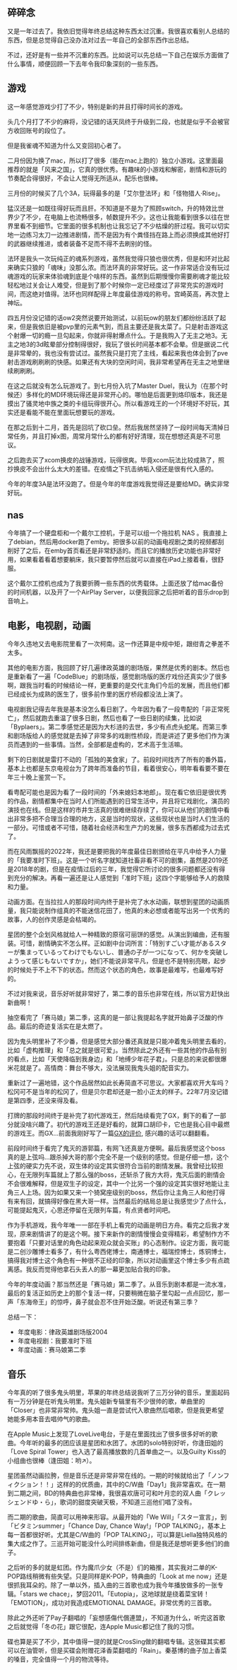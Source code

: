 
## 碎碎念

又是一年过去了。我依旧觉得年终总结这种东西太过沉重。我很喜欢看别人总结的东西，但是总觉得自己没办法对过去一年自己的全部东西作出总结。

不过，还好是有一些并不沉重的东西。比如说可以先总结一下自己在娱乐方面做了什么事情，顺便回顾一下去年令我印象深刻的一些东西。

## 游戏

这一年感觉游戏少打了不少，特别是新的并且打得时间长的游戏。

头几个月打了不少的麻将，没记错的话天凤终于升级到二段，也就是似乎不会被官方收回账号的段位了。

但是我雀魂不知道为什么又变回初心者了。

二月份因为换了mac，所以打了很多（能在mac上跑的）独立小游戏。这里面最推荐的就是「风来之国」，它真的很优秀。有趣味的小游戏和解密，剧情和游玩的节奏配合得很好，不会让人觉得无所适从，配乐也很棒。

三月份的时候买了几个3A，玩得最多的是「艾尔登法环」和「怪物猎人·Rise」。

猛汉还是一如既往得好玩而且肝。不知道是不是为了照顾switch，升的特效比世界少了不少，在电脑上也流畅很多，帧数提升不少。这也让我能看到很多以往在世界里看不到细节。它里面的很多机制也让我忘记了不少枯燥的肝过程。我可以切实地一边练习太刀一边推进剧情，而不是因为有个粪怪挡在路上而必须换成其他好打的武器继续推进，或者装备不足而不得不去刷别的怪。

法环是我头一次玩纯正的魂系列游戏，虽然我觉得只狼也很优秀，但是和环对比起来确实只狼的「魂味」没那么浓。而法环真的非常好玩。这一作非常适合没有玩过魂游戏的玩家来体验魂到底是个啥样的东西。虽然到后期慢慢你需要刷魂才能比较轻松地过关会让人难受，但是到了那个时候你一定已经度过了非常充实的游戏时间，而这绝对值得。法环也同样配得上年度最佳游戏的称号。宫崎英高，再次登上神坛。

四五月份没记错的话ow2突然说要开始测试，以前玩ow的朋友们都纷纷活跃了起来，但是我依旧是被pvp里的元素气到，而且主要还是我太菜了。只是射击游戏这个射爆一切的瘾一旦勾起来，你就非得射爆点什么。于是我购入了无主之地3。无主之地3的3d眩晕部分控制得很好，我玩了很长时间基本都不会晕。但是据说二代是非常晕的，我也没有尝试过。虽然我只是打完了主线，看起来我也体会到了pve射击游戏刷刷刷的快感。如果还有大块的空闲时间，我非常希望再在无主之地里继续刷刷刷。

在这之后就没有怎么玩游戏了。到七月份入坑了Master Duel，我认为（在那个时候还）多样化的MD环境玩得还是非常开心的。哪怕是后面更到烙印版本，我还是摸出了骚灵地中族之类的卡组玩得很开心。所以看游戏王的一个环境好不好玩，其实还是看能不能在里面玩想要玩的游戏。

在那之后到十二月，首先是回坑了砍口垒。然后我居然坚持了一段时间每天清掉日常任务，并且打掉x图，周常月常什么的都有好好清理，现在想想还真是不可思议。

之后跑去买了xcom换皮的战锤游戏，玩得很爽。毕竟xcom玩法比较成熟了，照抄换皮不会出什么太大的差错。在疫情之下抗击纳垢入侵还是很有代入感的。

今年的年度3A是法环没跑了。但是今年的年度游戏我觉得还是要给MD。确实非常好玩。

## nas

今年搞了一个硬盘柜和一个戴尔工控机，于是可以组一个拖拉机 NAS 。我直接上了debian，然后用docker跑了emby。把很多以前的动画电视剧之类的视频都刮削好了之后，在emby首页看还是非常舒适的。而且它的播放历史功能也非常好用，如果看着看着想要躺床，我只要暂停然后就可以直接在iPad上接着看，很舒服。

这个戴尔工控机也成为了我要折腾一些东西的优秀载体。上面还放了给mac备份的时间机器，以及开了一个AirPlay Server，以便我回家之后把听着的音乐drop到音响上。

## 电影，电视剧，动画

今年久违地又去电影院里看了一次柯南。这一作还算是中规中矩，跟绀青之拳差不太多。

其他的电影方面，我回顾了好几遍律政英雄的剧场版，果然是优秀的剧本。然后也是重新看了一遍「CodeBlue」的剧场版，感觉剧场版的医疗戏份还真实少了很多啊，跟我当时看的时候结论一样，更重要的是交代主角们今后的发展，而且他们都已经成长为成熟的医生了，很多前作里的医疗桥段都没法上演了。

电视剧我记得去年我是基本没怎么看日剧了。今年因为看了一段粤配的「非正常死亡」，然后就跑去重温了很多日剧，然后也看了一些日剧的续集，比如说「Byplaers」。第二季感觉还是因为大杉涟的去世，多少有点虎头蛇尾。而第三季和剧场版给人的感觉就是去掉了非常多的戏剧性桥段，而是讲述了更多他们作为演员而遇到的一些事情。当然，全部都是虚构的，艺术高于生活嘛。

剩下的日剧就是雷打不动的「孤独的美食家」了。前段时间找齐了所有的番外篇，基本上也都是东京电视台为了跨年而准备的节目，看着很安心，明年看看要不要在年三十晚上鉴赏一下。

看粤配可能也是因为看了一段时间的「外来媳妇本地郎」。现在看它依旧是很优秀的作品，剧情都集中在当时人们所能遇到的日常生活中，并且将它戏剧化，演员的演技也在线。但是这样的市井生活真的很难继续存续了，你可以从他们的剧情中看出非常多把不合理当合理的地方，这是当时的现状，这些现状也是当时人们生活的一部分。可惜或者不可惜，随着社会经济和生产力的发展，很多东西都成为过去式了。

而在风雨飘摇的2022年，我还是要把我的年度最佳日剧颁给在平凡中给予人力量的「我要准时下班」。这是一个听名字就知道社畜非看不可的剧集，虽然是2019还是2018年的剧，但是在疫情过后的三年，我觉得它所讨论的很多问题都还没有得到充分的解决。再看一遍还是让人感觉到「准时下班」这四个字能够给予人的救赎和力量。

动画方面。在当拉拉人的那段时间内终于是补完了水水动画，联想到星团的动画质量，我只能说制作组真的不能迷信花田了，他真的未必想或者能写出另一个优秀的故事，人的创作灵感是会枯竭的。

星团的整个企划风格就给人一种精致的原宿可丽饼的感觉。从演出到编曲，还有服装。可惜，剧情确实不怎么样。正如剧中台词所言：「特別すごい才能があるスターが集まっているってわけでもないし、普通の子が一つになって、何かを突破しようって感じもないですか」，她们不能说非常平凡，但是也不是特别亮眼，起步的时候处于不上不下的状态。然而这个状态的角色，故事是最难写，也最难写好的。

不过对我来说，音乐好听就非常好了，第二季的音乐也非常在线，所以官方赶快出新曲啊！

抽空看完了「赛马娘」第二季，这真的是一部让我提起名字就开始鼻子泛酸的作品。最后的奇迹复活实在是太燃了。

因为鬼头明里补了不少番，但是感觉大部分番还真就是只能冲着鬼头明里去看的，比如「虚构推理」和「总之就是很可爱」。当然除此之外还有一些其他的作品有别的看点，比如「天使降临到我身边」和「地缚少年花子君」。只是总的来说都很爆米花就是了。高情商：舞台不够大，没法展现我鬼头姐的配音实力。

重新过了一遍地错，这个作品居然如此长寿简直不可思议。大家都喜欢开大车吗？松冈可不是当年的松冈了，但是贝尔君却还是一脸小正太的样子。22年7月没记错是第四季，还没来得及看。

打牌的那段时间终于是补完了初代游戏王，然后陆续看完了GX，剩下的看了一部分就没啥兴趣了。初代的游戏王还是好看的，就算口胡印卡，它也是我心目中最燃的游戏王。而GX...前面我刚好写了一篇[GX的评价](ygo-gx), 感兴趣的话可以翻翻看。

前段时间终于看完了鬼灭的游郭篇，有网飞还真是方便啊。最后我感觉这个boss真的是上弦吗...跟杀掉大哥的那个完全不是一个级别的感觉。但是仔细一想，这个上弦的硬实力先不说，双生体的设定其实很符合当前的剧情发展。我曾经比较担心，在无限列车篇就上了那么强的boss，还斩杀了我方大将，鬼灭后面的剧情会不会很难解释，但是双生子的设定，其中一个比另一个强的设定其实很好地能让主角三人上场。因为如果又来一个猗窝座级别的boss，然后你让主角三人和他打得有来有回，就搞得好像在黑大哥一样。当然最后的结局总是让我感觉少了点什么，可能提起鬼灭，心思还停留在无限列车篇，有点贤者时间吧。

作为手机游戏，我今年唯一一部在手机上看完的动画是明日方舟。看完之后我才发现，原来剧情讲了的是这个啊。接下来新作的剧情慢慢会变得精彩，希望制作方不要抱着「只要对话里的角色动起来观众就会买账」的心态制作。设定方面，我可能是二创沙雕博士看多了，有什么粤西佬博士，南通博士，福瑞控博士，炼铜博士，搞得我对博士这个角色有一种很不正经的印象，所以对动画里这个博士多少有点疏离感。我反而觉得他拿石头丢人的那一幕更加贴合我的印象。

今年的年度动画？那当然还是「赛马娘」第二季了。从音乐到剧本都是一流水准，最后的复活正如历史上的那个复活一样，只要稍微在脑子里勾起一点点回忆，那一声「东海帝王」的惊呼，鼻子就会忍不住开始泛酸。听说还有第三季？

总结一下：

- 年度电影：律政英雄剧场版2004
- 年度电视剧：我要准时下班
- 年度动画：赛马娘第二季

## 音乐

今年真的听了很多鬼头明里，苹果的年终总结说我听了三万分钟的音乐，里面起码有一万分钟是在听鬼头明里。鬼头姐新专辑里有不少很帅的歌，单曲里的「Closer」也非常非常帅。鬼头姐一直是尝试代入歌曲然后唱歌，但是我更希望她能多用本音去唱帅气的歌曲。

在Apple Music上发现了LoveLive电台，于是在里面找出了很多很多好听的歌曲。今年听的最多的团应该是星团和水团了。水团的solo特别好听，你逢田姐的「Love Spiral Tower」也入选了最高播放数的几首单曲之一。以及Guilty Kiss的小组曲也很棒（逢田姐：哟↗️️）。

星团虽然动画拉胯，但是音乐还是非常非常在线的。一期的时候就给出了「ノンフィクション！！」这样的的优质曲，其中的C/W曲「Day1」我非常喜欢。在一期到二期之间，BD的特典曲也非常棒，我很喜欢唐可可和叶月恋的双人曲「クレッシェンドゆ・ら」，歌词的甜度突破天极，不知道三巡他们唱了没有。

而二期的歌曲，简直可以用神来形容。从最开始的「We Will」「スター宣言」，到「ビタミンsummer」「Chance Day, Chance Way!」「POP TALKING」，基本上每一首都很好听。尤其是C/W曲的「POP TALKING」，可以算是Liella独特风格的集大成之作了。三巡开始可能没什么时间排练新曲，但是我还是想听更多他们的曲子。

之后听的多的就是虹团。作为魔爪少女（不是）们的箱推，其实我对二单的K-POP路线稍微有些失望。只是同样是K-POP，特典曲的「Look at me now」还是很抓我耳朵的。除了一单以外，插入曲的三首歌也成为我今年播放做多的一张专辑。「stars we chace」，梦回2011。「Eutopia」，这地球就是绕着菜宝转！「EMOTION」，成功对我造成EMOTIONAL DAMAGE。非常优秀的三首歌。

除此之外还听了Pay子翻唱的「妄想感傷代償連盟」，不知道为什么，听完这首歌之后就觉得「冬の花」跟它很配，连Apple Music都记住了我的习惯。

碟也算是买了不少，其中值得一提的就是CrosSing做的翻唱专辑。这张碟其实都可以在油管听，但是买碟会附赠花泽香菜翻唱的「Rain」。秦基博的曲子加上香菜的嗓音，完全值得一个月的物流等待。


